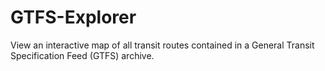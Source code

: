 # GTFS-Explorer
View an interactive map of all transit routes contained in a General Transit Specification Feed (GTFS) archive.
